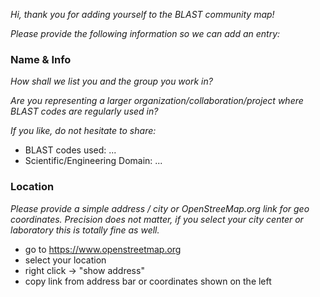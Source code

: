 *Hi, thank you for adding yourself to the BLAST community map!*

*Please provide the following information so we can add an entry:*

### Name & Info

*How shall we list you and the group you work in?*

*Are you representing a larger organization/collaboration/project where BLAST codes are regularly used in?*

*If you like, do not hesitate to share:*

- BLAST codes used: ...
- Scientific/Engineering Domain: ...

### Location

*Please provide a simple address / city or OpenStreeMap.org link for geo coordinates.*
*Precision does not matter, if you select your city center or laboratory this is totally fine as well.*

- go to https://www.openstreetmap.org
- select your location
- right click -> "show address"
- copy link from address bar or coordinates shown on the left
